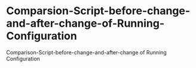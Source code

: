 # Comparsion-Script-before-change-and-after-change-of-Running-Configuration
Comparison-Script-before-change-and-after-change of Running Configuration
